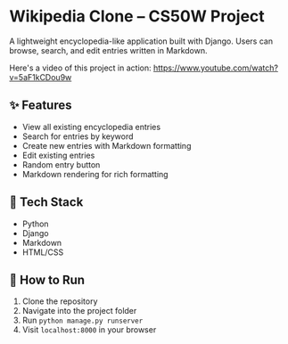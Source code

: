 # Wikipedia Clone – CS50W Project

A lightweight encyclopedia-like application built with Django. Users can browse, search, and edit entries written in Markdown.

Here's a video of this project in action: https://www.youtube.com/watch?v=5aF1kCDou9w

## ✨ Features

- View all existing encyclopedia entries
- Search for entries by keyword
- Create new entries with Markdown formatting
- Edit existing entries
- Random entry button
- Markdown rendering for rich formatting

## 🔧 Tech Stack

- Python
- Django
- Markdown
- HTML/CSS

## 🚀 How to Run

1. Clone the repository
2. Navigate into the project folder
3. Run `python manage.py runserver`
4. Visit `localhost:8000` in your browser
